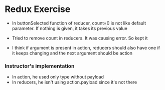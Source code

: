 # Redux Exercise
* In buttonSelected function of reducer, count=0 is not like default parameter. If nothing is given, it takes its previous value

* Tried to remove count in reducers. It was causing error. So kept it
* I think if argument is present in action, reducers should also have one if it keeps changing and the next argument should be action

### Instructor's implementation
* In action, he used only type without payload
* In reducers, he isn't using action.payload since it's not there